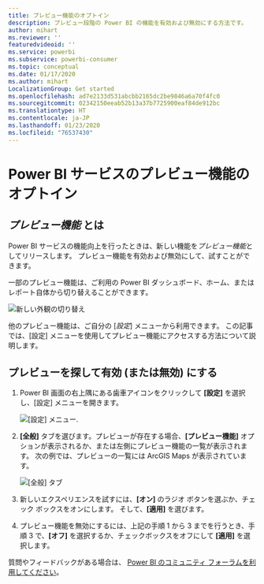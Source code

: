 ```yaml
---
title: プレビュー機能のオプトイン
description: プレビュー段階の Power BI の機能を有効および無効にする方法です。
author: mihart
ms.reviewer: ''
featuredvideoid: ''
ms.service: powerbi
ms.subservice: powerbi-consumer
ms.topic: conceptual
ms.date: 01/17/2020
ms.author: mihart
LocalizationGroup: Get started
ms.openlocfilehash: ad7e2133d531abcbb2165dc2be9846a6a70f4fc0
ms.sourcegitcommit: 02342150eeab52b13a37b7725900eaf84de912bc
ms.translationtype: HT
ms.contentlocale: ja-JP
ms.lasthandoff: 01/23/2020
ms.locfileid: "76537430"
---
```

# <a name="opt-in-for-power-bi-service-preview-features"></a>Power BI サービスのプレビュー機能のオプトイン
## <a name="what-are-preview-features"></a>*プレビュー機能* とは
Power BI サービスの機能向上を行ったときは、新しい機能を*プレビュー機能*としてリリースします。 プレビュー機能を有効および無効にして、試すことができます。

一部のプレビュー機能は、ご利用の Power BI ダッシュボード、ホーム、またはレポート自体から切り替えることができます。

   ![新しい外観の切り替え](./media/end-user-preview-features/power-bi-toggle.png)

他のプレビュー機能は、ご自分の [*設定*] メニューから利用できます。 この記事では、[設定] メニューを使用してプレビュー機能にアクセスする方法について説明します。

## <a name="find-previews-and-turn-them-on-and-off"></a>プレビューを探して有効 (または無効) にする
1. Power BI 画面の右上隅にある歯車アイコンをクリックして **[設定]** を選択し、[設定] メニューを開きます。
   
   ![[設定] メニュー](./media/end-user-preview-features/power-bi-settings.png).
2. **[全般]** タブを選びます。プレビューが存在する場合、**[プレビュー機能]** オプションが表示されるか、または左側にプレビュー機能の一覧が表示されます。  次の例では、プレビューの一覧には ArcGIS Maps が表示されています。 
   
   ![[全般] タブ](./media/end-user-preview-features/power-bi-preview-esri.png)
3. 新しいエクスペリエンスを試すには、**[オン]** のラジオ ボタンを選ぶか、チェック ボックスをオンにします。 そして、**[適用]** を選びます。
4. プレビュー機能を無効にするには、上記の手順 1 から 3 までを行うとき、手順 3 で、**[オフ]** を選択するか、チェックボックスをオフにして **[適用]** を選択します。


質問やフィードバックがある場合は、 [Power BI のコミュニティ フォーラムを利用してください](https://community.powerbi.com/t5/Navigation-Preview-Forum/bd-p/NavigationPreview)。

